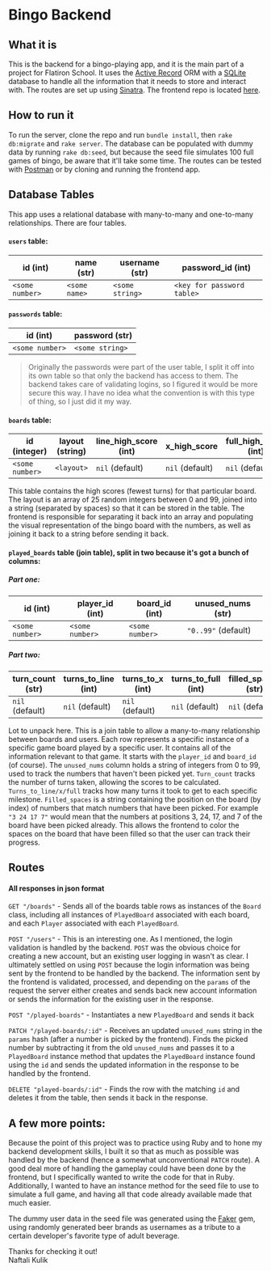 # Bingo Backend

## What it is

This is the backend for a bingo-playing app, and it is the main part of a project for Flatiron School. It uses the [Active Record](https://guides.rubyonrails.org/active_record_basics.html) ORM with a [SQLite](https://www.sqlite.org/index.html) database to handle all the information that it needs to store and interact with. The routes are set up using [Sinatra](http://sinatrarb.com/). The frontend repo is located [here](https://github.com/nkulik94/sinatra-react-bingo-frontend).

## How to run it

To run the server, clone the repo and run `bundle install`, then `rake db:migrate` and `rake server`. The database can be populated with dummy data by running `rake db:seed`, but because the seed file simulates 100 full games of bingo, be aware that it'll take some time. The routes can be tested with [Postman](https://www.postman.com/) or by cloning and running the frontend app.

## Database Tables

This app uses a relational database with many-to-many and one-to-many relationships. There are four tables.

#### `users` table:

| id (int)      | name (str)     | username (str) | password_id (int) |
| ----------------- | ----------------- | ----------------- | ----------------- |
| `<some number>`   | `<some name>`     | `<some string>`   | `<key for password table>`   |

#### `passwords` table:

| id (int) | password (str) |
| -------- | -------------- |
| `<some number>` | `<some string>` |

> Originally the passwords were part of the user table, I split it off into its own table so that only the backend has access to them. The backend takes care of validating logins, so I figured it would be more secure this way. I have no idea what the convention is with this type of thing, so I just did it my way.

#### `boards` table:

| id (integer)    | layout (string) | line_high_score (int) | x_high_score | full_high_score (int) |
| --------------- | --------------- | --------------------- | ------------ | --------------------- |
| `<some number>` | `<layout>`      | `nil` (default)       | `nil` (default) | `nil` (default) |


This table contains the high scores (fewest turns) for that particular board. The layout is an array of 25 random integers between 0 and 99, joined into a string (separated by spaces) so that it can be stored in the table. The frontend is responsible for separating it back into an array and populating the visual representation of the bingo board with the numbers, as well as joining it back to a string before sending it back.

#### `played_boards` table (join table), split in two because it's got a bunch of columns:

##### Part one:

| id (int)            | player_id (int)     | board_id (int)      | unused_nums (str) |
| ------------------  | ------------------- | ------------------- | --------------------- |
| `<some number>`         | `<some number>`         | `<some number>`         | `"0..99"` (default)     |

##### Part two:

| turn_count (str)   | turns_to_line (int) | turns_to_x (int)    | turns_to_full (int)  | filled_spaces (str)     |
| -------------------- | -------------------- | -------------------- | -------------------- | -------------------- |
| `nil` (default)      | `nil` (default)      | `nil` (default)      | `nil` (default)      | `nil` (default) |


Lot to unpack here. This is a join table to allow a many-to-many relationship between boards and users. Each row represents a specific instance of a specific game board played by a specific user. It contains all of the information relevant to that game. It starts with the `player_id` and `board_id` (of course). The `unused_nums` column holds a string of integers from 0 to 99, used to track the numbers that haven't been picked yet. `Turn_count` tracks the number of turns taken, allowing the scores to be calculated. `Turns_to_line/x/full` tracks how many turns it took to get to each specific milestone. `Filled_spaces` is a string containing the position on the board (by index) of numbers that match numbers that have been picked. For example `"3 24 17 7"` would mean that the numbers at positions 3, 24, 17, and 7 of the board have been picked already. This allows the frontend to color the spaces on the board that have been filled so that the user can track their progress.

## Routes

#### All responses in json format

`GET "/boards"` - Sends all of the boards table rows as instances of the `Board` class, including all instances of `PlayedBoard` associated with each board, and each `Player` associated with each `PlayedBoard`.  

`POST "/users"` - This is an interesting one. As I mentioned, the login validation is handled by the backend. `POST` was the obvious choice for creating a new account, but an existing user logging in wasn't as clear. I ultimately settled on using `POST` because the login information was being sent by the frontend to be handled by the backend. The information sent by the frontend is validated, processed, and depending on the `params` of the request the server either creates and sends back new account information or sends the information for the existing user in the response.  

`POST "/played-boards"` - Instantiates a new `PlayedBoard` and sends it back  

`PATCH "/played-boards/:id"` - Receives an updated `unused_nums` string in the `params` hash (after a number is picked by the frontend). Finds the picked number by subtracting it from the old `unused_nums` and passes it to a `PlayedBoard` instance method that updates the `PlayedBoard` instance found using the `id` and sends the updated information in the response to be handled by the frontend.  

`DELETE "played-boards/:id"` - Finds the row with the matching `id` and deletes it from the table, then sends it back in the response.

## A few more points:

Because the point of this project was to practice using Ruby and to hone my backend development skills, I built it so that as much as possible was handled by the backend (hence a somewhat unconventional `PATCH` route). A good deal more of handling the gameplay could have been done by the frontend, but I specifically wanted to write the code for that in Ruby. Additionally, I wanted to have an instance method for the seed file to use to simulate a full game, and having all that code already available made that much easier.  

The dummy user data in the seed file was generated using the [Faker](https://github.com/faker-ruby/faker) gem, using randomly generated beer brands as usernames as a tribute to a certain developer's favorite type of adult beverage.

Thanks for checking it out!  
Naftali Kulik